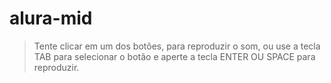 # alura-mid

>Tente clicar em um dos botões, para reproduzir o som, ou use a tecla TAB para selecionar o botão e aperte a tecla ENTER OU SPACE para reproduzir.
